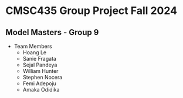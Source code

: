 # CMSC435 Group Project Fall 2024

## Model Masters - Group 9
* Team Members
  * Hoang Le
  * Sanie Fragata
  * Sejal Pandeya
  * William Hunter
  * Stephen Nocera
  * Femi Adepoju
  * Amaka Odidika
